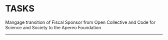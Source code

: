 # TASKS
Mangage transition of Fiscal Sponsor from Open Collective and Code for Science and Society to the Apereo Foundation

-------------------------------------------------------------------------------

<!--

## Apereo
1. [x] provide questionaire to get to know dat-ecosystem
   * **`assign`** [Patrick Masson](mailto:patrick.masson@apereo.org)
   * **`output`** 📦 [questionaire.pdf](./questionaire.pdf)
     * **next** `dat-ecosystem`
2. [x] share fiscal sponsoree welcome information and policies documents with dat-ecosystem to sign
   * **`assign`** [Patrick Masson](mailto:patrick.masson@apereo.org)
   * **`inputs`** 📦 [Welcome Policy 2.0](https://www.apereo.org/about/governance/welcoming-policy-20)
   * **`output`** 📦 [ApereoWelcomingPolicy2.0.pdf](./Apereo%20Welcoming%20Policy%202.0%20_%20Apereo%20Foundation.pdf)
     * **next** `dat-ecosystem`
   * **`output`** 📦 [fiscal sponsoree welcome information and policies](./ApereoFiscalSponsoreeWelcomeInformation%26Policies.pdf)
     * **next** `dat-ecosystem`
3. [ ] add dat to Apereo website (generic information (such as dat-ecosystem blog and website links) about dat-ecosystem)
   * **`assign`** [Michelle Hall](mailto:michelle.hall@apereo.org) - Apereo's website/drupal admin and communications manager
   1. [x] share new project intake form with dat-ecosystem
     * **`inputs`** 📦 [answers.md](./answers.md)
     * **`output`** 📦 [Dat Ecosystem Apereo Foundation New Project Intake Form for Communications.pdf](/Dat%20Ecosystem%20Apereo%20Foundation%20New%20Project%20Intake%20Form%20for%20Communications.pdf)
       * **next** `dat-ecosystem`
   2. [ ] add dat-ecosystem page to apereo website
   * **`inputs`** ❓ [generic dat-ecosystem "about" info](#) **from** `dat-ecosystem`

     * If you go down to the bottom of each project page there are links to the projects' pages
     * e.g., github, a project home page, documentation, community contacts, etc.--whatever you like.
     * OPENCAST: that page has links to their project home page (https://opencast.org/) code repository (https://github.com/opencast/opencast), as well as their documentation (https://docs.opencast.org/)

   * **`output`** ❓ [live: https://apereo.org/programs/software/dat-ecosystem](https://apereo.org/programs/software/dat-ecosystem)
     * **next** `dat-ecosystem` // forward to fedor indutny on mastodon
   * **`output`** ❓ [redirect: https://apereo.org/dat-ecosystem](https://apereo.org/dat-ecosystem)
     * **next** `dat-ecosystem` // forward to fedor indutny on mastodon
   * **`output`** ❓ [redirect: https://dat-ecosystem.apereo.org](https://dat-ecosystem.apereo.org)
     * **next** `dat-ecosystem` // forward to fedor indutny on mastodon
4. [ ] migrate all dat related domains and email addresses to display and forward correctly based on instructions provided by dat-ecosystem
   * **`assign`** [Arlen Johnson](mailto:arlen@sphericalcowgroup.com) - Apereo System Administrator
   * **`inputs`** 📦 [usage intention for email addresses and domains](./domains-and-emailaddresses.md#USAGE_INTENTION) **from** `dat-ecosystem`
   * **`inputs`**❓[dat-ecosystem-AuthIDs](#) **from** `dat-ecosystem`
   * **`inputs`**❓[cs&S-AuthIDs](#) **from** `code-for-science-and-society`
   * **`output`** ❓ [transitioned DNS confugration compliant with usage intention](#)
     * **next** `dat-ecosystem`
5. [ ] share required fiscal sponsorship transfer documents with OpenCollective
  1. [ ] create IRS determination letter for dat-ecosystem to submit to OpenCollective to complete transition of fiscal sponsorship change
      * **`assign`** [Phyllis Dobbs](mailto:accounting@apereo.org) - Apereo's Controller (funding/finances)
      * **`output`** ❓ [IRS determination letter](#)
        * **next** `dat-ecosystem`
   2. [ ] provide ACH deposit information to dat-ecosystem for submitting to OpenCollective for completing the transition of fiscal sponsorship change
      * **`assign`** [Phyllis Dobbs](mailto:accounting@apereo.org) - Apereo's Controller (funding/finances)
      * **`output`** ❓ [ACH deposit info including OpenCollective Bank Account transfer information](#)
        * **next** `dat-ecosystem`
   3. [ ] provide a copy of W9 form to dat-ecosystem to forward to OpenCollective
      * **`assigned`** [Phyllis Dobbs](mailto:accounting@apereo.org) - Apereo's Controller (funding/finances)
      * **`output`** ❓ [W9](#)
        * **next** `dat-ecosystem`
   4. [x] Send OpenCollective Proof of Apereo's 501c3 status
      * **`assign`** [Patrick Masson](mailto:patrick.masson@apereo.org)
      * **`inputs`** 📦 [form 990 - return of organization excempt from income tax](https://apps.irs.gov/pub/epostcard/cor/462060554_202212_990_2024010922202106.pdf)
      * **`output`** 📦 [form 990 apereo](./Apereo_form990.pdf)
      * **`output`** 📦 [proof_of_501c3_apereo.pdf](./proof_of_501c3_apereo.pdf)
        * **next** `dat-ecosystem`
   5. [ ] Send OpenCollective Foundation: A one-page Letter of transfer of dat-ecosystem fiscal sponsorship to be signed by OpenCollective
      * **`output`** 📦 [DatEcosystemLetterOfTransfer.pdf](./DatEcosystemLetterOfTransfer.pdf)
        * **next** `dat-ecosystem`
   6. [ ] Share an MOU fiscal sponsorship with dat-ecosystem to be signed by dat-ecosystem representatives and Apereo so it can be forwarded to OpenCollective to complete fiscal sponsorship change
      * **`assign`** [Patrick Masson](mailto:patrick.masson@apereo.org)
      * **`output`** 📦 [fiscal sponsorship agreement teplate](./ApereoFiscalSponsorshipApplication%26ReportV2_Template.pdf)
        * **next** `dat-ecosystem`
      * **`output`** 📦 [fiscal sponsorship agreement](./Dat-Ecosystem%20Fiscal%20Sponsorship%20Application%20%26%20ReportV2%20-%20Google%20Docs.pdf)
        * **next** `dat-ecosystem`
      * **`output`** 📦 [fiscal sponsorship agreement Apereo Signed](./DatEcosystem_Fiscal_Sponsorship_Agreement_C.pdf)
        * **next** `dat-ecosystem`
5. [ ] Begin official onboarding process and discuss options with dat-ecosystem about publicity program to communicate to public

   *  after until all agreements are signed and funds/P transferred

   * **`assign`** [Jenn Cummings](mailto:jenn.cummings@apereo.org) - Apereo's Community and Membership Manager
   * **`inputs`** 🏁❓ [Updated and consortium signed `Proposal.md` linking those policies](./PROPOSAL.md) **from** `dat-ecosystem`
   * **`output`** 🏁❓ [...](#)

-------------------------------------------------------------------------------

## Code for Science and Society
1. [x] compile a list of all dat related email addresses and domains
   * **`assign`** [Christopher Furton](ithelp@codeforsociety.org)
   * **`output`** 📦 [domains-and-emailaddresses.md](https://github.com/serapath/organization/blob/main/consortium/decisions/2024.06.05-Transition_to_Apero_Foundation%20as_Fiscal_Sponsor/domains-and-emailaddresses.md)
     * **next** `dat-ecosystem`
2. [ ] transfer them to Apereo by generating
   * **`assign`** [Christopher Furton](ithelp@codeforsociety.org)
   * **`output`**❓[cs&S-AuthIDs](#)
     * **next** `APEREO`
3. [ ] share any accounts saved in 1password that relate to dat
   * **`assign`** [Christopher Furton](ithelp@codeforsociety.org)
   * **`output`**❓ [dat onepassword credentials](#)
     * **next** `dat-ecosystem`
4. [x] provide all information about the HNS cryptocurrency airdrop to be able to complete and claim the funds
   * **`assign`** [Christopher Furton](ithelp@codeforsociety.org)
   * **`output`** 📦 `airdrop-claim-work-in-progress-document` (submitted via email to dat-ecosystem)
      * **next** `dat-ecosystem`
  
-------------------------------------------------------------------------------

## dat-ecosystem
0. [ ] Mangage transition process of changing dat-ecosystem's fiscal sponsor from Open Collective and Code for Science and Society to the Apereo Foundation
2. [ ] provide questionaire to get to know dat-ecosystem
   * **`assign`** [serapath](https://github.com/serapath)
   * **`inputs`** 📦 [questionaire.pdf](./questionaire.pdf) **from** `APEREO`
   * **`output`** 📦 [answers.md](./answers.md)
     * **next** `APEREO`
3. [ ] provide fiscal sponsorship analysis to apereos accounting services to unify books for reporting US Internal Revenue Service requirements
   1. [ ] export detailed transaction history of dat-ecosystem's revenue and expenses from open collective
      * **`assign`** [Diego](https://github.com/dpaez)
      * **`output`** 📦 `dat-transactions-ALL.OCF2024.csv` (submitted via email to Apereo Foundation by @serapath)
        * **next** `APEREO`
   2. [ ] export detailed contributors history from open collective
      * **`assign`** [Diego](https://github.com/dpaez)
      * **`output`** 📦 `dat-transactions-ALL.OCF2024.csv` (submitted via email to Apereo Foundation by @serapath)
        * **next** `APEREO`
9. [ ] make usage plan for all domains and email addresses for apereo to configure them appropriately
   * **`assign`** [serapath](https://github.com/serapath)
   * **`inputs`** 📦 [domains-and-emailaddresses.md](https://github.com/serapath/organization/blob/main/consortium/decisions/2024.06.05-Transition_to_Apero_Foundation%20as_Fiscal_Sponsor/domains-and-emailaddresses.md) **from** `code for science and society`
   * **`output`** 📦 [usage intention for email addresses and domains](https://github.com/serapath/organization/blob/main/consortium/decisions/2024.06.05-Transition_to_Apero_Foundation%20as_Fiscal_Sponsor/domains-and-emailaddresses.md#USAGE_INTENTION)
     * **next** `APEREO`
5. update business processes to integrate book keeping with apereo founation
  * **`assign`** [serapath](https://github.com/serapath)
  * **`output`** 🏁❓ [update business process specification](#)
1. [ ] provide generic information about dat-ecosystem to Apereo for updating their website similar to (https://www.apereo.org/opencast/, https://www.apereo.org/sakai, https://www.apereo.org/uportal)
  * **`assign`** [serapath](https://github.com/serapath)
  * **`output`**❓[generic dat-ecosystem "about" info](#)
    * **next** `APEREO`
2. [ ] help transition `dat-ecosystem.org` domain to Apereo
  * **`assign`** [ninebreznik](https://github.com/ninabreznik)
  * **`output`** ❓ [dat-ecosystem-AuthIDs](#)
  * **next** `APEREO`
3. [ ] transition fiscal sponsorship from Open Collective Foundation to Apereo Foundation
   * **`inputs`** 📦 [leaving OCF document](https://docs.opencollective.foundation/leaving-ocf)
   1. [ ] file expense with determination latter attached to transition all funds to new fiscal sponsor
      * **`output`** ❓ [status update](#)
      1. [ ] submit IRS determination letter
         * **`inputs`** [IRS determination letter](#) **from** `APEREO`
      2. [ ] submit ACH deposit information
         * **`inputs`** [ACH deposit info](#) **from** `APEREO`
      3. [ ] submit W9 from new fiscal sponsor Apereo
         * **`inputs`** [W9](#) **from** `APEREO`
      4. [ ] submit a signed MOU fiscal sponsorship agreement needed for IRS tax filings and to complete the fiscal sponsorship transition
         * **`inputs`** [signed MOU](#) **from** `APEREO`
   2. [ ] add forwarding notice to dat-ecosystem's open collective page so visitors can find the dat-ecosystem page on the Apereo website
   * **`output`** ❓ [updated dat-ecosystem opencollective webpage](https://opencollective.com/dat)
4. [ ] store, change and update all old credentials
   * **`inputs`**❓ [dat onepassword credentials](#) **from** `code for science and society`
   * **`output`** 🏁❓ [updated list of dat-ecosystem credentials shared with consortium members](#)
8. Review, sign and adopt the Apereo Foundation Welcome Policies and Fiscal Sponsorship Agreements
   * **`assign`** [serapath](https://github.com/serapath)
   * **`inputs`** 📦 [fiscal sponsorship agreement](https://github.com/serapath/organization/blob/main/consortium/decisions/2024.06.05-Transition_to_Apero_Foundation%20as_Fiscal_Sponsor/Dat-Ecosystem%20Fiscal%20Sponsorship%20Application%20%26%20ReportV2%20-%20Google%20Docs.pdf) **from** `APEREO`
   * **`inputs`** 📦 [Apereo Welcome Policy](https://www.apereo.org/about/governance/welcoming-policy-20) **from** `APEREO`
   * **`inputs`** 📦 [fiscal sponsoree welcome information and policies](https://github.com/serapath/organization/blob/main/consortium/decisions/2024.06.05-Transition_to_Apero_Foundation%20as_Fiscal_Sponsor/ApereoFiscalSponsoreeWelcomeInformation%26Policies.pdf) **from** `APEREO`
   * **`output`** ❓ [signed policies](#)
     * **next** `APEREO`
9. [ ] Transfer all remaining funds from dat OpenCollective to Apereo Foundation by filing an expense on OpenCollective
   * **`assign`** [serapath](https://github.com/serapath)
10. [ ] Request Code for Science and Society liquidate cryptocurrency holdings and transfer the funds to Apereo Foundation
  * **`assign`** [ninebreznik](https://github.com/ninabreznik)
   * **`inputs`** 📦 `airdrop-claim-work-in-progress-document` (submitted via email by code for science and society)
   * **`output`** ❓ [reciept of transferung funds to apereo](#)
11. [ ] update github pages with CNAME files to use old dat pages with deprecation and dat-ecosystem forwarding notice
   * **`assign`** [serapath](https://github.com/serapath)
   * **`inputs`** ❓ [transitioned DNS confugration compliant with usage intention](#) **from** `APEREO`
   * **`output`** 🏁❓ [fully working legacy dat pages with deprecation notice](#)

13. [ ] forward all dat-ecosystem transactions and contributors as csv file to Phyllis and Laura from Apereo to complete fiscal sponsorship transition

11. forward documents to opencollective to complete fiscal sponsorship transition
   * **`assign`** [serapath](https://github.com/serapath)
   * **`inputs`** 📦 [form 990 - return of organization excempt from income tax](https://apps.irs.gov/pub/epostcard/cor/462060554_202212_990_2024010922202106.pdf) **from** `APEREO`
   * **`output`** 📦 [form 990 apereo](./Apereo_form990.pdf)
   * **`output`** ❓ [confirmation from opencollective about receiving all input documents](#)
     * **next** `OPENCOLLECTIVE`

7. Update proposal with all signed documents to be accepted by dat-ecosystem consortium 
   * **`assign`** [serapath](https://github.com/serapath)
   * **`output`** ❓ [Updated and consortium signed `Proposal.md` linking those policies](./PROPOSAL.md)
     * **next** `APEREO`

5. [ ] update dat-ecosystem's OpenCollective profile
   1. [ ] add contact information (e.g. "We have moved") to help direct future contributors to Apereo.
      * **`assign`** [serapath](https://github.com/serapath)
      * **`inputs`** ❓ [new dat-ecosystem apereo landing page](#) **from** `APEREO`
      * **`output`** 🏁❓ [update dat-eocystem OC profile](https://opencollective.com/dat)
   2. [ ] Archive dat-ecosystem OpenCollective page to disable further transaction but keep records archived and confirm dat-ecosystme will not use OpenColective for financial services in the future, such as e.g. collecting funds, transactions, billing, etc.
      * **`assign`** [serapath](https://github.com/serapath)
      * **`output`** 🏁❓ [deactived financial service modules for dat's OpenCollective account](https://opencollective.com/dat)

9. [ ] Share dat-ecosystem's new donation page supported by Apereo with potential supporters
   * **`inputs`** ❓ [Fedor Indutny shared he might support dat-ecosystem](https://mastodon.gamedev.place/deck/@apereo@social.fossdle.org/113091890562451336)
   * **`inputs`** ❓ [donation options provided by Phyllis Dobbs](#)

-------------------------------------------------------------------------------

## Open Collective
1. [ ] receive all required documents signed by APEREO and dat-ecosystem to complete fiscal sponsorship transition of dat-ecosystem to the Apereo Foundation
   * **`input?`** ❓ [confirmation from opencollective about receiving all input documents](#)
   * **`output`** ❓ [update dat-ecosystem profile with all funds and fiscal sponsorship successfully transferred to apereo](#)
     * **next** `APEREO`

-->
